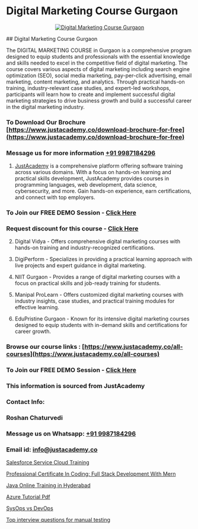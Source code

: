 # Digital Marketing Course Gurgaon

<p align="center">
  <a href="https://justacademy.co/course-detail/digital-marketing">
    <img src="https://justacademy.co/storage2/course_image/1676636720_course_image.webp" alt="Digital Marketing Course Gurgaon">
  </a>
</p>
## Digital Marketing Course Gurgaon

The DIGITAL MARKETING COURSE in Gurgaon is a comprehensive program designed to equip students and professionals with the essential knowledge and skills needed to excel in the competitive field of digital marketing. The course covers various aspects of digital marketing including search engine optimization (SEO), social media marketing, pay-per-click advertising, email marketing, content marketing, and analytics. Through practical hands-on training, industry-relevant case studies, and expert-led workshops, participants will learn how to create and implement successful digital marketing strategies to drive business growth and build a successful career in the digital marketing industry.
### To Download Our Brochure [https://www.justacademy.co/download-brochure-for-free](https://www.justacademy.co/download-brochure-for-free)
### Message us for more information [+91 9987184296](https://api.whatsapp.com/send?phone=919987184296)

1) [JustAcademy](https://justacademy.co) is a comprehensive platform offering software training across various domains. With a focus on hands-on learning and practical skills development, JustAcademy provides courses in programming languages, web development, data science, cybersecurity, and more. Gain hands-on experience, earn certifications, and connect with top employers.

### To Join our FREE DEMO Session - [Click Here](https://www.justacademy.co/register-for-course-demo/)
### Request discount for this course - [Click Here](https://justacademy.co/contact-us/)

2) Digital Vidya - Offers comprehensive digital marketing courses with hands-on training and industry-recognized certifications.

3) DigiPerform - Specializes in providing a practical learning approach with live projects and expert guidance in digital marketing.

4) NIIT Gurgaon - Provides a range of digital marketing courses with a focus on practical skills and job-ready training for students.

5) Manipal ProLearn - Offers customized digital marketing courses with industry insights, case studies, and practical training modules for effective learning.

6) EduPristine Gurgaon - Known for its intensive digital marketing courses designed to equip students with in-demand skills and certifications for career growth.

### Browse our course links : [https://www.justacademy.co/all-courses](https://www.justacademy.co/all-courses) 
### To Join our FREE DEMO Session - [Click Here](https://www.justacademy.co/register-for-course-demo)


### This information is sourced from JustAcademy
### Contact Info:
### Roshan Chaturvedi
### Message us on Whatsapp: [+91 9987184296](https://api.whatsapp.com/send?phone=919987184296)
### Email id: [info@justacademy.co](mailto:info@justacademy.co)
                
[Salesforce Service Cloud Training](https://www.linkedin.com/pulse/salesforce-service-cloud-training-justacademy-pune-obygc?trackingId=m%2BUOLVJnS6C7wAHlplMfRg%3D%3D&lipi=urn%3Ali%3Apage%3Ad_flagship3_company_admin%3BdDdMc5iZRQyVFQUn28yu5g%3D%3D)

[Professional Certificate In Coding: Full Stack Development With Mern](https://www.linkedin.com/pulse/professional-certificate-coding-full-stack-development-iwoae?trackingId=IpwO5qYvCr%2BBI5u4tsgU9w%3D%3D&lipi=urn%3Ali%3Apage%3Ad_flagship3_company_admin%3BzoGgv%2F2GTOq26q6ITzj9KQ%3D%3D)

[Java Online Training in Hyderabad](https://medium.com/@mahi3106/java-online-training-in-hyderabad-d98b034ecb7b)

[Azure Tutorial Pdf](https://medium.com/@mistersumit961/azure-tutorial-pdf-a6084a96bf38)

[SysOps vs DevOps](https://justacademyin.github.io/justacademy/sysops-vs-devops)

[Top interview questions for manual testing](https://justacademyin.github.io/justacademy/top-interview-questions-for-manual-testing)

